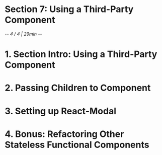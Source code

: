 # Section 7: Using a Third-Party Component
*-- 4 / 4 | 29min --*

# 1. Section Intro: Using a Third-Party Component

# 2. Passing Children to Component

# 3. Setting up React-Modal

# 4. Bonus: Refactoring Other Stateless Functional Components
